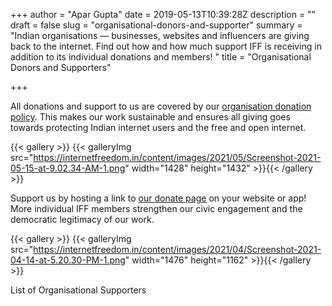 +++
author = "Apar Gupta"
date = 2019-05-13T10:39:28Z
description = ""
draft = false
slug = "organisational-donors-and-supporter"
summary = "Indian organisations — businesses, websites and influencers are giving back to the internet. Find out how and how much support IFF is receiving in addition to its individual donations and members! "
title = "Organisational Donors and Supporters"

+++


All donations and support to us are covered by our [organisation donation policy](https://internetfreedom.in/org_supporters/). This makes our work sustainable and ensures all giving goes towards protecting Indian internet users and the free and open internet.

{{< gallery >}}
{{< galleryImg  src="https://internetfreedom.in/content/images/2021/05/Screenshot-2021-05-15-at-9.02.34-AM-1.png" width="1428" height="1432" >}}{{< /gallery >}}

Support us by hosting a link to [our donate page](https://internetfreedom.in/donate/) on your website or app! More individual IFF members strengthen our civic engagement and the democratic legitimacy of our work.

{{< gallery >}}
{{< galleryImg  src="https://internetfreedom.in/content/images/2021/04/Screenshot-2021-04-14-at-5.20.30-PM-1.png" width="1476" height="1162" >}}{{< /gallery >}}

List of Organisational Supporters

